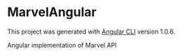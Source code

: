 # MarvelAngular

This project was generated with [Angular CLI](https://github.com/angular/angular-cli) version 1.0.6.

Angular implementation of Marvel API
